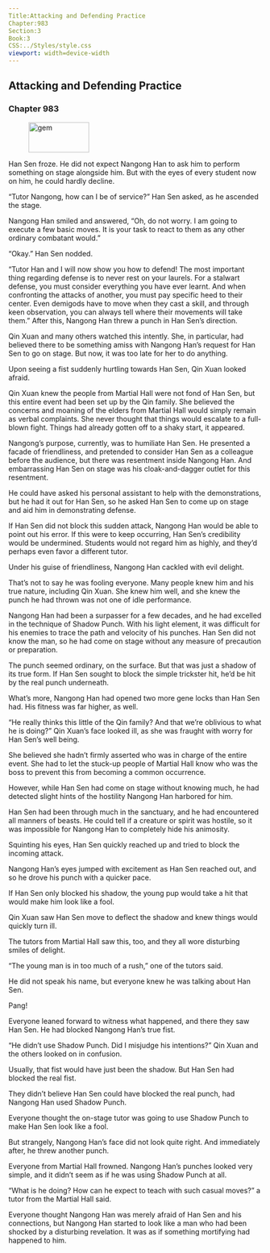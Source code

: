 ```yaml
---
Title:Attacking and Defending Practice 
Chapter:983 
Section:3 
Book:3 
CSS:../Styles/style.css 
viewport: width=device-width
---
```

  
## Attacking and Defending Practice
### Chapter 983
  
<figure>
	<img src="../Images/gem.gif" alt="gem" id="gem" width="120" height="60" />
</figure>
  

  
Han Sen froze. He did not expect Nangong Han to ask him to perform something on stage alongside him. But with the eyes of every student now on him, he could hardly decline.

“Tutor Nangong, how can I be of service?” Han Sen asked, as he ascended the stage.

Nangong Han smiled and answered, “Oh, do not worry. I am going to execute a few basic moves. It is your task to react to them as any other ordinary combatant would.”

“Okay.” Han Sen nodded.

“Tutor Han and I will now show you how to defend! The most important thing regarding defense is to never rest on your laurels. For a stalwart defense, you must consider everything you have ever learnt. And when confronting the attacks of another, you must pay specific heed to their center. Even demigods have to move when they cast a skill, and through keen observation, you can always tell where their movements will take them.” After this, Nangong Han threw a punch in Han Sen’s direction.

Qin Xuan and many others watched this intently. She, in particular, had believed there to be something amiss with Nangong Han’s request for Han Sen to go on stage. But now, it was too late for her to do anything.

Upon seeing a fist suddenly hurtling towards Han Sen, Qin Xuan looked afraid.

Qin Xuan knew the people from Martial Hall were not fond of Han Sen, but this entire event had been set up by the Qin family. She believed the concerns and moaning of the elders from Martial Hall would simply remain as verbal complaints. She never thought that things would escalate to a full-blown fight. Things had already gotten off to a shaky start, it appeared.

Nangong’s purpose, currently, was to humiliate Han Sen. He presented a facade of friendliness, and pretended to consider Han Sen as a colleague before the audience, but there was resentment inside Nangong Han. And embarrassing Han Sen on stage was his cloak-and-dagger outlet for this resentment.

He could have asked his personal assistant to help with the demonstrations, but he had it out for Han Sen, so he asked Han Sen to come up on stage and aid him in demonstrating defense.

If Han Sen did not block this sudden attack, Nangong Han would be able to point out his error. If this were to keep occurring, Han Sen’s credibility would be undermined. Students would not regard him as highly, and they’d perhaps even favor a different tutor.

Under his guise of friendliness, Nangong Han cackled with evil delight.

That’s not to say he was fooling everyone. Many people knew him and his true nature, including Qin Xuan. She knew him well, and she knew the punch he had thrown was not one of idle performance.

Nangong Han had been a surpasser for a few decades, and he had excelled in the technique of Shadow Punch. With his light element, it was difficult for his enemies to trace the path and velocity of his punches. Han Sen did not know the man, so he had come on stage without any measure of precaution or preparation.

The punch seemed ordinary, on the surface. But that was just a shadow of its true form. If Han Sen sought to block the simple trickster hit, he’d be hit by the real punch underneath.

What’s more, Nangong Han had opened two more gene locks than Han Sen had. His fitness was far higher, as well.

“He really thinks this little of the Qin family? And that we’re oblivious to what he is doing?” Qin Xuan’s face looked ill, as she was fraught with worry for Han Sen’s well being.

She believed she hadn’t firmly asserted who was in charge of the entire event. She had to let the stuck-up people of Martial Hall know who was the boss to prevent this from becoming a common occurrence.

However, while Han Sen had come on stage without knowing much, he had detected slight hints of the hostility Nangong Han harbored for him.

Han Sen had been through much in the sanctuary, and he had encountered all manners of beasts. He could tell if a creature or spirit was hostile, so it was impossible for Nangong Han to completely hide his animosity.

Squinting his eyes, Han Sen quickly reached up and tried to block the incoming attack.

Nangong Han’s eyes jumped with excitement as Han Sen reached out, and so he drove his punch with a quicker pace.

If Han Sen only blocked his shadow, the young pup would take a hit that would make him look like a fool.

Qin Xuan saw Han Sen move to deflect the shadow and knew things would quickly turn ill.

The tutors from Martial Hall saw this, too, and they all wore disturbing smiles of delight.

“The young man is in too much of a rush,” one of the tutors said.

He did not speak his name, but everyone knew he was talking about Han Sen.

Pang!

Everyone leaned forward to witness what happened, and there they saw Han Sen. He had blocked Nangong Han’s true fist.

“He didn’t use Shadow Punch. Did I misjudge his intentions?” Qin Xuan and the others looked on in confusion.

Usually, that fist would have just been the shadow. But Han Sen had blocked the real fist.

They didn’t believe Han Sen could have blocked the real punch, had Nangong Han used Shadow Punch.

Everyone thought the on-stage tutor was going to use Shadow Punch to make Han Sen look like a fool.

But strangely, Nangong Han’s face did not look quite right. And immediately after, he threw another punch.

Everyone from Martial Hall frowned. Nangong Han’s punches looked very simple, and it didn’t seem as if he was using Shadow Punch at all.

“What is he doing? How can he expect to teach with such casual moves?” a tutor from the Martial Hall said.

Everyone thought Nangong Han was merely afraid of Han Sen and his connections, but Nangong Han started to look like a man who had been shocked by a disturbing revelation. It was as if something mortifying had happened to him.